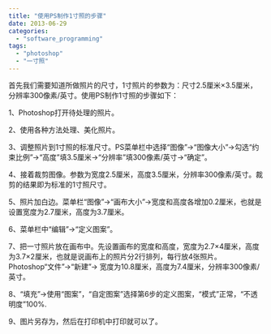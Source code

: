 ```yaml
---
title: "使用PS制作1寸照的步骤"
date: 2013-06-29
categories: 
  - "software_programming"
tags: 
  - "photoshop"
  - "一寸照"
---
```


首先我们需要知道所做照片的尺寸，1寸照片的参数为：尺寸2.5厘米×3.5厘米，分辨率300像素/英寸。使用PS制作1寸照的步骤如下：

1、Photoshop打开待处理的照片。

2、使用各种方法处理、美化照片。

3、调整照片到1寸照的标准尺寸。PS菜单栏中选择“图像”→“图像大小”→勾选“约束比例”→“高度”填3.5厘米→“分辨率”填300像素/英寸→“确定”。

4、接着裁剪图像。参数为宽度2.5厘米，高度3.5厘米，分辨率300像素/英寸。裁剪的结果即为标准的1寸照尺寸。

5、照片加白边。菜单栏“图像”→“画布大小”→宽度和高度各增加0.2厘米，也就是设置宽度为2.7厘米，高度为3.7厘米。

6、菜单栏中“编辑”→“定义图案”。

7、把一寸照片放在画布中。先设置画布的宽度和高度，宽度为2.7×4厘米，高度为3.7×2厘米，也就是说画布上的照片分2行排列，每行放4张照片。Photoshop“文件”→“新建”→ 宽度为10.8厘米，高度为7.4厘米，分辨率300像素/英寸。

8、“填充”→使用“图案”，“自定图案”选择第6步的定义图案，“模式”正常，“不透明度”100%.

9、图片另存为，然后在打印机中打印就可以了。
